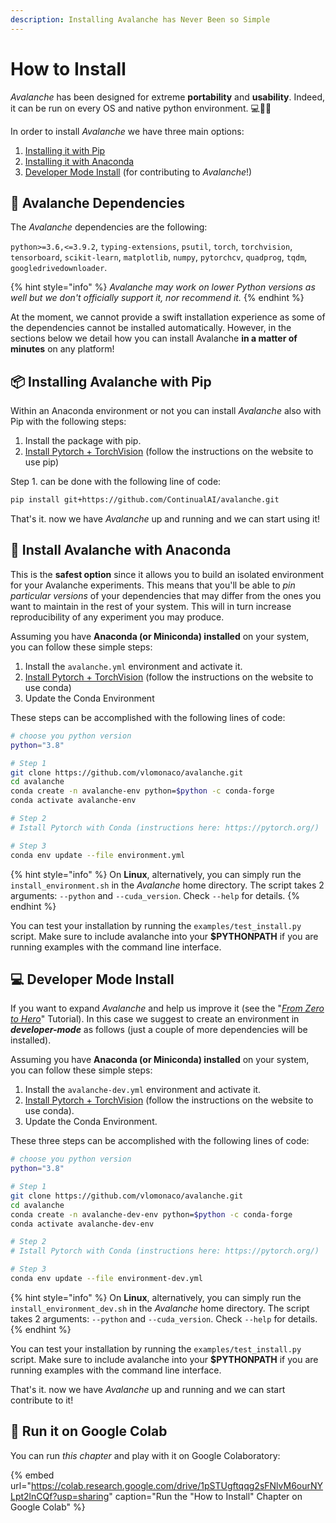 ```yaml
---
description: Installing Avalanche has Never Been so Simple
---
```


# How to Install

_Avalanche_ has been designed for extreme **portability** and **usability**. Indeed, it can be run on every OS and native python environment. 💻🍎🐧

In order to install _Avalanche_ we have three main options:

1. [Installing it with Pip](how-to-install.md#installing-avalanche-with-pip)
2. [Installing it with Anaconda](how-to-install.md#install-avalanche-with-anaconda)
3. [Developer Mode Install](how-to-install.md#developer-mode-install) \(for contributing to _Avalanche_!\)

## 🔂 Avalanche Dependencies

The _Avalanche_ dependencies are the following:

`python>=3.6,<=3.9.2`, `typing-extensions`, `psutil`, `torch`, `torchvision`, `tensorboard`, `scikit-learn`, `matplotlib`, `numpy`, `pytorchcv`, `quadprog`, `tqdm`, `googledrivedownloader`.

{% hint style="info" %}
_Avalanche may work on lower Python versions as well but we don't officially support it, nor recommend it._
{% endhint %}

At the moment, we cannot provide a swift installation experience as some of the dependencies cannot be installed automatically. However, in the sections below we detail how you can install Avalanche **in a matter of minutes** on any platform!

## 📦 Installing Avalanche with Pip

Within an Anaconda environment or not you can install _Avalanche_ also with Pip with the following steps:

1. Install the package with pip.
2. [Install Pytorch + TorchVision](https://pytorch.org/) \(follow the instructions on the website to use pip\)

Step 1. can be done with the following line of code:

```bash
pip install git+https://github.com/ContinualAI/avalanche.git
```

That's it. now we have _Avalanche_ up and running and we can start using it!

## 🐍 Install Avalanche with Anaconda

This is the **safest option** since it allows you to build an isolated environment for your Avalanche experiments. This means that you'll be able to _pin particular versions_ of your dependencies that may differ from the ones you want to maintain in the rest of your system. This will in turn increase reproducibility of any experiment you may produce.

Assuming you have **Anaconda \(or Miniconda\) installed** on your system, you can follow these simple steps:

1. Install the `avalanche.yml` environment and activate it.
2. [Install Pytorch + TorchVision](https://pytorch.org/) \(follow the instructions on the website to use conda\)
3. Update the Conda Environment

These steps can be accomplished with the following lines of code:

```bash
# choose you python version
python="3.8"

# Step 1
git clone https://github.com/vlomonaco/avalanche.git
cd avalanche
conda create -n avalanche-env python=$python -c conda-forge
conda activate avalanche-env

# Step 2
# Istall Pytorch with Conda (instructions here: https://pytorch.org/)

# Step 3
conda env update --file environment.yml
```

{% hint style="info" %}
On **Linux**, alternatively, you can simply run the `install_environment.sh` in the _Avalanche_ home directory. The script takes 2 arguments: `--python` and `--cuda_version`. Check `--help` for details.
{% endhint %}

You can test your installation by running the `examples/test_install.py` script. Make sure to include avalanche into your **$PYTHONPATH** if you are running examples with the command line interface.

## 💻 Developer Mode Install

If you want to expand _Avalanche_ and help us improve it \(see the "[_From Zero to Hero_](../from-zero-to-hero-tutorial/2.-benchmarks.md)" Tutorial\). In this case we suggest to create an environment in _**developer-mode**_ as follows \(just a couple of more dependencies will be installed\).

Assuming you have **Anaconda \(or Miniconda\) installed** on your system, you can follow these simple steps:

1. Install the `avalanche-dev.yml` environment and activate it.
2. [Install Pytorch + TorchVision](https://pytorch.org/) \(follow the instructions on the website to use conda\).
3. Update the Conda Environment.

These three steps can be accomplished with the following lines of code:

```bash
# choose you python version
python="3.8"

# Step 1
git clone https://github.com/vlomonaco/avalanche.git
cd avalanche
conda create -n avalanche-dev-env python=$python -c conda-forge
conda activate avalanche-dev-env

# Step 2
# Istall Pytorch with Conda (instructions here: https://pytorch.org/)

# Step 3
conda env update --file environment-dev.yml
```

{% hint style="info" %}
On **Linux**, alternatively, you can simply run the `install_environment_dev.sh` in the _Avalanche_ home directory. The script takes 2 arguments: `--python` and `--cuda_version`. Check `--help` for details.
{% endhint %}

You can test your installation by running the `examples/test_install.py` script. Make sure to include avalanche into your **$PYTHONPATH** if you are running examples with the command line interface.

That's it. now we have _Avalanche_ up and running and we can start contribute to it!

## 🤝 Run it on Google Colab

You can run _this chapter_ and play with it on Google Colaboratory:

{% embed url="https://colab.research.google.com/drive/1pSTUgftqqg2sFNlvM6ourNYLpt2lnCQf?usp=sharing" caption="Run the \"How to Install\" Chapter on Google Colab" %}

